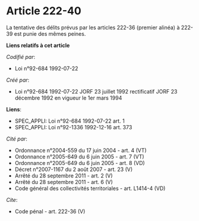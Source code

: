 # Article 222-40

La tentative des délits prévus par les articles 222-36 (premier alinéa) à 222-39 est punie des mêmes peines.

**Liens relatifs à cet article**

_Codifié par_:

  - Loi n°92-684 1992-07-22

_Créé par_:

  - Loi n°92-684 1992-07-22 JORF 23 juillet 1992 rectificatif JORF 23 décembre 1992 en vigueur le 1er mars 1994

**Liens**:

  - SPEC_APPLI: Loi n°92-684 1992-07-22 art. 1
  - SPEC_APPLI: Loi n°92-1336 1992-12-16 art. 373

_Cité par_:

  - Ordonnance n°2004-559 du 17 juin 2004 - art. 4 (VT)
  - Ordonnance n°2005-649 du 6 juin 2005 - art. 7 (VT)
  - Ordonnance n°2005-649 du 6 juin 2005 - art. 8 (VD)
  - Décret n°2007-1167 du 2 août 2007 - art. 23 (V)
  - Arrêté du 28 septembre 2011 - art. 2 (V)
  - Arrêté du 28 septembre 2011 - art. 6 (V)
  - Code général des collectivités territoriales - art. L1414-4 (VD)

_Cite_:

  - Code pénal - art. 222-36 (V)
